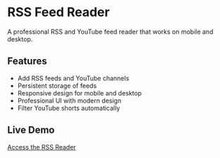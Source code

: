 # RSS Feed Reader

A professional RSS and YouTube feed reader that works on mobile and desktop.

## Features
- Add RSS feeds and YouTube channels
- Persistent storage of feeds
- Responsive design for mobile and desktop
- Professional UI with modern design
- Filter YouTube shorts automatically

## Live Demo
[Access the RSS Reader](https://YOUR_USERNAME.github.io/rss-feed-reader/)
